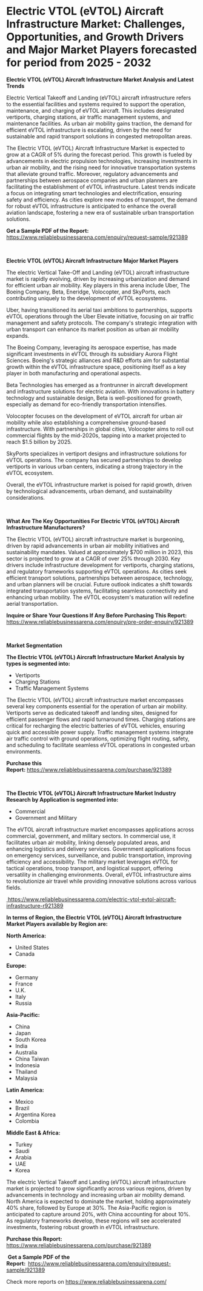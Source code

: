 <p><h1>Electric VTOL (eVTOL) Aircraft Infrastructure Market: Challenges, Opportunities, and Growth Drivers and Major Market Players forecasted for period from 2025 - 2032</h1></p><p><strong>Electric VTOL (eVTOL) Aircraft Infrastructure Market Analysis and Latest Trends</strong></p>
<p><p>Electric Vertical Takeoff and Landing (eVTOL) aircraft infrastructure refers to the essential facilities and systems required to support the operation, maintenance, and charging of eVTOL aircraft. This includes designated vertiports, charging stations, air traffic management systems, and maintenance facilities. As urban air mobility gains traction, the demand for efficient eVTOL infrastructure is escalating, driven by the need for sustainable and rapid transport solutions in congested metropolitan areas.</p><p>The Electric VTOL (eVTOL) Aircraft Infrastructure Market is expected to grow at a CAGR of 5% during the forecast period. This growth is fueled by advancements in electric propulsion technologies, increasing investments in urban air mobility, and the rising need for innovative transportation systems that alleviate ground traffic. Moreover, regulatory advancements and partnerships between aerospace companies and urban planners are facilitating the establishment of eVTOL infrastructure. Latest trends indicate a focus on integrating smart technologies and electrification, ensuring safety and efficiency. As cities explore new modes of transport, the demand for robust eVTOL infrastructure is anticipated to enhance the overall aviation landscape, fostering a new era of sustainable urban transportation solutions.</p></p>
<p><strong>Get a Sample PDF of the Report:&nbsp;</strong> <a href="https://www.reliablebusinessarena.com/enquiry/request-sample/921389?utm_campaign=2635&utm_medium=2&utm_source=Github&utm_content=ia&utm_term=30032025&utm_id=electric-vtol-evtol-aircraft-infrastructure">https://www.reliablebusinessarena.com/enquiry/request-sample/921389</a></p>
<p>&nbsp;</p>
<p><strong>Electric VTOL (eVTOL) Aircraft Infrastructure Major Market Players</strong></p>
<p><p>The electric Vertical Take-Off and Landing (eVTOL) aircraft infrastructure market is rapidly evolving, driven by increasing urbanization and demand for efficient urban air mobility. Key players in this arena include Uber, The Boeing Company, Beta, Eneridge, Volocopter, and SkyPorts, each contributing uniquely to the development of eVTOL ecosystems.</p><p>Uber, having transitioned its aerial taxi ambitions to partnerships, supports eVTOL operations through the Uber Elevate initiative, focusing on air traffic management and safety protocols. The company's strategic integration with urban transport can enhance its market position as urban air mobility expands.</p><p>The Boeing Company, leveraging its aerospace expertise, has made significant investments in eVTOL through its subsidiary Aurora Flight Sciences. Boeing's strategic alliances and R&D efforts aim for substantial growth within the eVTOL infrastructure space, positioning itself as a key player in both manufacturing and operational aspects.</p><p>Beta Technologies has emerged as a frontrunner in aircraft development and infrastructure solutions for electric aviation. With innovations in battery technology and sustainable design, Beta is well-positioned for growth, especially as demand for eco-friendly transportation intensifies.</p><p>Volocopter focuses on the development of eVTOL aircraft for urban air mobility while also establishing a comprehensive ground-based infrastructure. With partnerships in global cities, Volocopter aims to roll out commercial flights by the mid-2020s, tapping into a market projected to reach $1.5 billion by 2025.</p><p>SkyPorts specializes in vertiport designs and infrastructure solutions for eVTOL operations. The company has secured partnerships to develop vertiports in various urban centers, indicating a strong trajectory in the eVTOL ecosystem.</p><p>Overall, the eVTOL infrastructure market is poised for rapid growth, driven by technological advancements, urban demand, and sustainability considerations.</p></p>
<p>&nbsp;</p>
<p><strong>What Are The Key Opportunities For Electric VTOL (eVTOL) Aircraft Infrastructure Manufacturers?</strong></p>
<p><p>The Electric VTOL (eVTOL) aircraft infrastructure market is burgeoning, driven by rapid advancements in urban air mobility initiatives and sustainability mandates. Valued at approximately $700 million in 2023, this sector is projected to grow at a CAGR of over 25% through 2030. Key drivers include infrastructure development for vertiports, charging stations, and regulatory frameworks supporting eVTOL operations. As cities seek efficient transport solutions, partnerships between aerospace, technology, and urban planners will be crucial. Future outlook indicates a shift towards integrated transportation systems, facilitating seamless connectivity and enhancing urban mobility. The eVTOL ecosystem's maturation will redefine aerial transportation.</p></p>
<p><strong>Inquire or Share Your Questions If Any Before Purchasing This Report:</strong> <a href="https://www.reliablebusinessarena.com/enquiry/pre-order-enquiry/921389?utm_campaign=2635&utm_medium=2&utm_source=Github&utm_content=ia&utm_term=30032025&utm_id=electric-vtol-evtol-aircraft-infrastructure">https://www.reliablebusinessarena.com/enquiry/pre-order-enquiry/921389</a></p>
<p>&nbsp;</p>
<p><strong>Market Segmentation</strong></p>
<p><strong>The Electric VTOL (eVTOL) Aircraft Infrastructure Market Analysis by types is segmented into:</strong></p>
<p><ul><li>Vertiports</li><li>Charging Stations</li><li>Traffic Management Systems</li></ul></p>
<p><p>The Electric VTOL (eVTOL) aircraft infrastructure market encompasses several key components essential for the operation of urban air mobility. Vertiports serve as dedicated takeoff and landing sites, designed for efficient passenger flows and rapid turnaround times. Charging stations are critical for recharging the electric batteries of eVTOL vehicles, ensuring quick and accessible power supply. Traffic management systems integrate air traffic control with ground operations, optimizing flight routing, safety, and scheduling to facilitate seamless eVTOL operations in congested urban environments.</p></p>
<p><strong>Purchase this Report:&nbsp;</strong><a href="https://www.reliablebusinessarena.com/purchase/921389?utm_campaign=2635&utm_medium=2&utm_source=Github&utm_content=ia&utm_term=30032025&utm_id=electric-vtol-evtol-aircraft-infrastructure">https://www.reliablebusinessarena.com/purchase/921389</a></p>
<p>&nbsp;</p>
<p><strong>The Electric VTOL (eVTOL) Aircraft Infrastructure Market Industry Research by Application is segmented into:</strong></p>
<p><ul><li>Commercial</li><li>Government and Military</li></ul></p>
<p><p>The eVTOL aircraft infrastructure market encompasses applications across commercial, government, and military sectors. In commercial use, it facilitates urban air mobility, linking densely populated areas, and enhancing logistics and delivery services. Government applications focus on emergency services, surveillance, and public transportation, improving efficiency and accessibility. The military market leverages eVTOL for tactical operations, troop transport, and logistical support, offering versatility in challenging environments. Overall, eVTOL infrastructure aims to revolutionize air travel while providing innovative solutions across various fields.</p></p>
<p><a href="https://www.reliablebusinessarena.com/electric-vtol-evtol-aircraft-infrastructure-r921389?utm_campaign=2635&utm_medium=2&utm_source=Github&utm_content=ia&utm_term=30032025&utm_id=electric-vtol-evtol-aircraft-infrastructure">&nbsp;https://www.reliablebusinessarena.com/electric-vtol-evtol-aircraft-infrastructure-r921389</a></p>
<p><strong>In terms of Region, the Electric VTOL (eVTOL) Aircraft Infrastructure Market Players available by Region are:</strong></p>
<p>
    <p> <strong> North America: </strong>
        <ul>
            <li>United States</li>
            <li>Canada</li>
        </ul>
        </p> 
    <p> <strong> Europe: </strong>
        <ul>
            <li>Germany</li>
            <li>France</li>
            <li>U.K.</li>
            <li>Italy</li>
            <li>Russia</li>
        </ul>
        </p> 
    <p> <strong> Asia-Pacific: </strong>
        <ul>
            <li>China</li>
            <li>Japan</li>
            <li>South Korea</li>
            <li>India</li>
            <li>Australia</li>
            <li>China Taiwan</li>
            <li>Indonesia</li>
            <li>Thailand</li>
            <li>Malaysia</li>
        </ul>
        </p> 
    <p> <strong> Latin America: </strong>
        <ul>
            <li>Mexico</li>
            <li>Brazil</li>
            <li>Argentina Korea</li>
            <li>Colombia</li>
        </ul>
        </p> 
    <p> <strong> Middle East & Africa: </strong>
        <ul>
            <li>Turkey</li>
            <li>Saudi</li>
            <li>Arabia</li>
            <li>UAE</li>
            <li>Korea</li>
        </ul>
    </p>
    </p>
<p><p>The electric Vertical Takeoff and Landing (eVTOL) aircraft infrastructure market is projected to grow significantly across various regions, driven by advancements in technology and increasing urban air mobility demand. North America is expected to dominate the market, holding approximately 40% share, followed by Europe at 30%. The Asia-Pacific region is anticipated to capture around 20%, with China accounting for about 10%. As regulatory frameworks develop, these regions will see accelerated investments, fostering robust growth in eVTOL infrastructure.</p></p>
<p><strong>Purchase this Report: </strong><a href="https://www.reliablebusinessarena.com/purchase/921389?utm_campaign=2635&utm_medium=2&utm_source=Github&utm_content=ia&utm_term=30032025&utm_id=electric-vtol-evtol-aircraft-infrastructure">https://www.reliablebusinessarena.com/purchase/921389</a></p>
<p>&nbsp;<strong>Get a Sample PDF of the Report:&nbsp;&nbsp;</strong><a href="https://www.reliablebusinessarena.com/enquiry/request-sample/921389?utm_campaign=2635&utm_medium=2&utm_source=Github&utm_content=ia&utm_term=30032025&utm_id=electric-vtol-evtol-aircraft-infrastructure">https://www.reliablebusinessarena.com/enquiry/request-sample/921389</a></p>
<p><strong></strong></p>
<p>Check more reports on <a href="https://www.reliablebusinessarena.com/?utm_campaign=2635&utm_medium=2&utm_source=Github&utm_content=ia&utm_term=30032025&utm_id=electric-vtol-evtol-aircraft-infrastructure">https://www.reliablebusinessarena.com/</a></p>